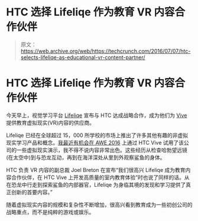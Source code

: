 # HTC 选择 Lifeliqe 作为教育 VR 内容合作伙伴 

> 原文：<https://web.archive.org/web/https://techcrunch.com/2016/07/07/htc-selects-lifeliqe-as-educational-vr-content-partner/>

# HTC 选择 Lifeliqe 作为教育 VR 内容合作伙伴

今天早上，视觉学习平台 [Lifeliqe](https://web.archive.org/web/20221007223655/https://www.lifeliqe.com/) 宣布与 HTC 达成战略合作，成为他们为 [Vive](https://web.archive.org/web/20221007223655/http://www.htcvive.com/us/) 提供教育虚拟现实(VR)内容的供应商。

Lifeliqe 已经在全球超过 15，000 所学校的市场上推出了许多其他有趣的非虚拟现实学习产品和概念。[我最近有机会在 AWE 2016](https://web.archive.org/web/20221007223655/https://beta.techcrunch.com/2016/06/03/lifeliqe-debuts-vr-enabled-educational-content-to-keep-kids-interested-in-learning/) 上通过 HTC Vive 试用了该公司的一些虚拟现实演示，我不得不说内容非常出色。这些经历从检查哈勃望远镜(在太空中)到与恐龙互动，再到在海洋深处从里到外观察鲨鱼的身体。

HTC 负责 VR 内容的副总裁 Joel Breton 在宣布“我们很高兴 Lifeliqe 成为教育内容合作伙伴，在 HTC Vive 上开发高质量的室内教育体验”时也说了同样的话。从在恐龙中行走到探索鲨鱼的内部器官，Lifeliqe 为身临其境的发现和学习提供了真正创新的首要内容。”

随着虚拟现实内容的规模和复杂性不断增加，很高兴看到教育成为一些初创公司的战略重点，而不是纯粹的游戏或娱乐。